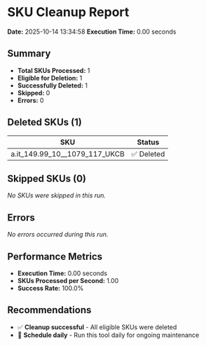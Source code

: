 # SKU Cleanup Report
**Date:** 2025-10-14 13:34:58
    **Execution Time:** 0.00 seconds

## Summary
- **Total SKUs Processed:** 1
- **Eligible for Deletion:** 1
- **Successfully Deleted:** 1
- **Skipped:** 0
- **Errors:** 0

## Deleted SKUs (1)

| SKU | Status |
|-----|--------|
| a.it_149.99_10__1079_117_UKCB | ✅ Deleted |

## Skipped SKUs (0)

_No SKUs were skipped in this run._

## Errors
_No errors occurred during this run._

## Performance Metrics

- **Execution Time:** 0.00 seconds
- **SKUs Processed per Second:** 1.00
- **Success Rate:** 100.0%

## Recommendations

- ✅ **Cleanup successful** - All eligible SKUs were deleted
- 📅 **Schedule daily** - Run this tool daily for ongoing maintenance
